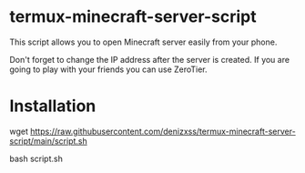 # termux-minecraft-server-script
 This script allows you to open Minecraft server easily from your phone.
 
 
 Don't forget to change the IP address after the server is created. If you are going to play with your friends you can use ZeroTier.


# Installation
wget https://raw.githubusercontent.com/denizxss/termux-minecraft-server-script/main/script.sh

bash script.sh
